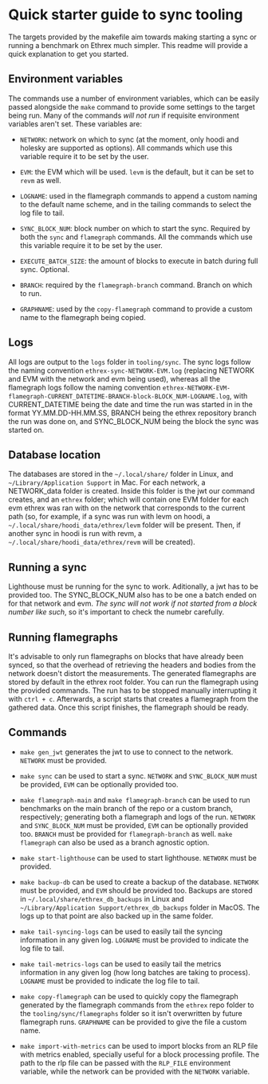 # Quick starter guide to sync tooling

The targets provided by the makefile aim towards making starting a sync or running a benchmark on Ethrex much simpler. This readme will provide a quick explanation to get you started.

## Environment variables
The commands use a number of environment variables, which can be easily passed alongside the `make` command to provide some settings to the target being run. Many of the commands *will not run* if requisite environment variables aren't set. These variables are:

- `NETWORK`: network on which to sync (at the moment, only hoodi and holesky are supported as options). All commands which use this variable require it to be set by the user.

- `EVM`: the EVM which will be used. `levm` is the default, but it can be set to `revm` as well.

- `LOGNAME`: used in the flamegraph commands to append a custom naming to the default name scheme, and in the tailing commands to select the log file to tail.

- `SYNC_BLOCK_NUM`: block number on which to start the sync. Required by both the `sync` and `flamegraph` commands. All the commands which use this variable require it to be set by the user.

- `EXECUTE_BATCH_SIZE`: the amount of blocks to execute in batch during full sync. Optional.

- `BRANCH`: required by the `flamegraph-branch` command. Branch on which to run.

- `GRAPHNAME`: used by the `copy-flamegraph` command to provide a custom name to the flamegraph being copied.

## Logs

All logs are output to the `logs` folder in `tooling/sync`. The sync logs follow the naming convention `ethrex-sync-NETWORK-EVM.log` (replacing NETWORK and EVM with the network and evm being used), whereas all the flamegraph logs follow the naming convention `ethrex-NETWORK-EVM-flamegraph-CURRENT_DATETIME-BRANCH-block-BLOCK_NUM-LOGNAME.log`, with CURRENT_DATETIME being the date and time the run was started in in the format YY.MM.DD-HH.MM.SS, BRANCH being the ethrex repository branch the run was done on, and SYNC_BLOCK_NUM being the block the sync was started on.

## Database location

The databases are stored in the `~/.local/share/` folder in Linux, and `~/Library/Application Support` in Mac. For each network, a NETWORK_data folder is created. Inside this folder is the jwt our command creates, and an `ethrex` folder; which will contain one EVM folder for each evm ethrex was ran with on the network that corresponds to the current path (so, for example, if a sync was run with levm on hoodi, a `~/.local/share/hoodi_data/ethrex/levm` folder will be present. Then, if another sync in hoodi is run with revm, a `~/.local/share/hoodi_data/ethrex/revm` will be created).

## Running a sync

Lighthouse must be running for the sync to work. Aditionally, a jwt has to be provided too. The SYNC_BLOCK_NUM also has to be one a batch ended on for that network and evm. *The sync will not work if not started from a block number like such*, so it's important to check the numebr carefully.

## Running flamegraphs

It's advisable to only run flamegraphs on blocks that have already been synced, so that the overhead of retrieving the headers and bodies from the network doesn't distort the measurements. The generated flamegraphs are stored by default in the ethrex root folder. You can run the flamegraph using the provided commands. The run has to be stopped manually interrupting it with `ctrl + c`. Afterwards, a script starts that creates a flamegraph from the gathered data. Once this script finishes, the flamegraph should be ready.

## Commands

- `make gen_jwt` generates the jwt to use to connect to the network. `NETWORK` must be provided. 

- `make sync` can be used to start a sync. `NETWORK` and `SYNC_BLOCK_NUM` must be provided, `EVM` can be optionally provided too.

- `make flamegraph-main` and `make flamegraph-branch` can be used to run benchmarks on the main branch of the repo or a custom branch, respectively; generating both a flamegraph and logs of the run. `NETWORK` and `SYNC_BLOCK_NUM` must be provided, `EVM` can be optionally provided too. `BRANCH` must be provided for `flamegraph-branch` as well. `make flamegraph` can also be used as a branch agnostic option.

- `make start-lighthouse` can be used to start lighthouse. `NETWORK` must be provided.

- `make backup-db` can be used to create a backup of the database. `NETWORK` must be provided, and `EVM` should be provided too. Backups are stored in `~/.local/share/ethrex_db_backups` in Linux and `~/Library/Application Support/ethrex_db_backups` folder in MacOS. The logs up to that point are also backed up in the same folder.

- `make tail-syncing-logs` can be used to easily tail the syncing information in any given log. `LOGNAME` must be provided to indicate the log file to tail.

- `make tail-metrics-logs` can be used to easily tail the metrics information in any given log (how long batches are taking to process). `LOGNAME` must be provided to indicate the log file to tail.

- `make copy-flamegraph` can be used to quickly copy the flamegraph generated by the flamegraph commands from the `ethrex` repo folder to the `tooling/sync/flamegraphs` folder so it isn't overwritten by future flamegraph runs. `GRAPHNAME` can be provided to give the file a custom name.

- `make import-with-metrics` can be used to import blocks from an RLP file with metrics enabled, specially useful for a block processing profile. The path to the rlp file can be passed with the `RLP_FILE` environment variable, while the network can be provided with the `NETWORK` variable.
